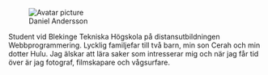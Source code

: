 <div class="byline">
    <figure>
      <img src="https://sv.gravatar.com/userimage/153143310/bb7ebc64d19973aac511c8badaf96a5c.jpg" alt="Avatar picture"  class="byline__img">
      <figcaption>Daniel Andersson</figcaption>
    </figure>
    <p> Student vid Blekinge Tekniska Högskola på distansutbildningen Webbprogrammering. Lycklig familjefar till två barn, min son Cerah och min dotter Hulu. Jag älskar att lära saker som intresserar mig och när jag får tid över är jag fotograf, filmskapare och vågsurfare.</p>
</div>